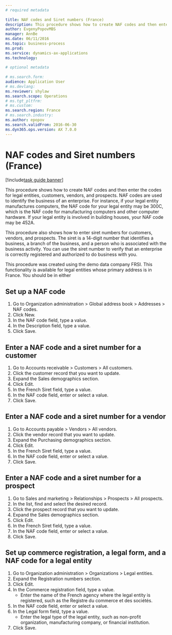 ```yaml
--- 
# required metadata 
 
title: NAF codes and Siret numbers (France)
description: This procedure shows how to create NAF codes and then enter the codes for legal entities, customers, vendors, and prospects. 
author: EvgenyPopovMBS
manager: AnnBe 
ms.date: 06/11/2016
ms.topic: business-process 
ms.prod:  
ms.service: dynamics-ax-applications 
ms.technology:  
 
# optional metadata 
 
# ms.search.form:   
audience: Application User 
# ms.devlang:  
ms.reviewer: shylaw
ms.search.scope: Operations 
# ms.tgt_pltfrm:  
# ms.custom:  
ms.search.region: France
# ms.search.industry: 
ms.author: epopov
ms.search.validFrom: 2016-06-30 
ms.dyn365.ops.version: AX 7.0.0 
---
```

# NAF codes and Siret numbers (France)

[!include[task guide banner](../../includes/task-guide-banner.md)]

This procedure shows how to create NAF codes and then enter the codes for legal entities, customers, vendors, and prospects. NAF codes are used to identify the business of an enterprise. For instance, if your legal entity manufactures computers, the NAF code for your legal entity may be 300C, which is the NAF code for manufacturing computers and other computer hardware. If your legal entity is involved in building houses, your NAF code may be 452A.



This procedure also shows how to enter siret numbers for customers, vendors, and prospects. The siret is a 14-digit number that identifies a business, a branch of the business, and a person who is associated with the business activity. You can use the siret number to verify that an enterprise is correctly registered and authorized to do business with you.



This procedure was created using the demo data company FRSI. This functionality is available for legal entities whose primary address is in France. You should be in either


## Set up a NAF code
1. Go to Organization administration > Global address book > Addresses > NAF codes.
2. Click New.
3. In the NAF code field, type a value.
4. In the Description field, type a value.
5. Click Save.

## Enter a NAF code and a siret number for a customer
1. Go to Accounts receivable > Customers > All customers.
2. Click the customer record that you want to update.
3. Expand the Sales demographics section.
4. Click Edit.
5. In the French Siret field, type a value.
6. In the NAF code field, enter or select a value.
7. Click Save.

## Enter a NAF code and a siret number for a vendor
1. Go to Accounts payable > Vendors > All vendors.
2. Click the vendor record that you want to update.
3. Expand the Purchasing demographics section.
4. Click Edit.
5. In the French Siret field, type a value.
6. In the NAF code field, enter or select a value.
7. Click Save.

## Enter a NAF code and a siret number for a prospect
1. Go to Sales and marketing > Relationships > Prospects > All prospects.
2. In the list, find and select the desired record.
3. Click the prospect record that you want to update.
4. Expand the Sales demographics section.
5. Click Edit.
6. In the French Siret field, type a value.
7. In the NAF code field, enter or select a value.
8. Click Save.

## Set up commerce registration, a legal form, and a NAF code for a legal entity
1. Go to Organization administration > Organizations > Legal entities.
2. Expand the Registration numbers section.
3. Click Edit.
4. In the Commerce registration field, type a value.
    * Enter the name of the French agency where the legal entity is registered, such as the Registre du commerce et des sociétés.  
5. In the NAF code field, enter or select a value.
6. In the Legal form field, type a value.
    * Enter the legal type of the legal entity, such as non-profit organization, manufacturing company, or financial institution.  
7. Click Save.

